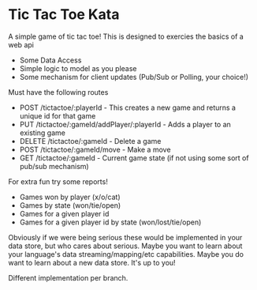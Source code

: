 Tic Tac Toe Kata
================
    
     
A simple game of tic tac toe! This is designed to exercies the basics of a web api
+ Some Data Access
+ Simple logic to model as you please
+ Some mechanism for client updates (Pub/Sub or Polling, your choice!)


Must have the following routes
+ POST /tictactoe/:playerId - This creates a new game and returns a unique id for that game
+ PUT /tictactoe/:gameId/addPlayer/:playerId - Adds a player to an existing game
+ DELETE /tictactoe/:gameId - Delete a game
+ POST /tictactoe/:gameId/move - Make a move
+ GET /tictactoe/:gameId - Current game state (if not using some sort of pub/sub mechanism)


For extra fun try some reports!
+ Games won by player (x/o/cat)
+ Games by state (won/tie/open)
+ Games for a given player id
+ Games for a given player id by state (won/lost/tie/open)

Obviously if we were being serious these would be implemented in your data store, but who cares about serious. Maybe you want to learn about your language's data streaming/mapping/etc capabilities.  Maybe you do want to learn about a new data store.  It's up to you!

Different implementation per branch.
